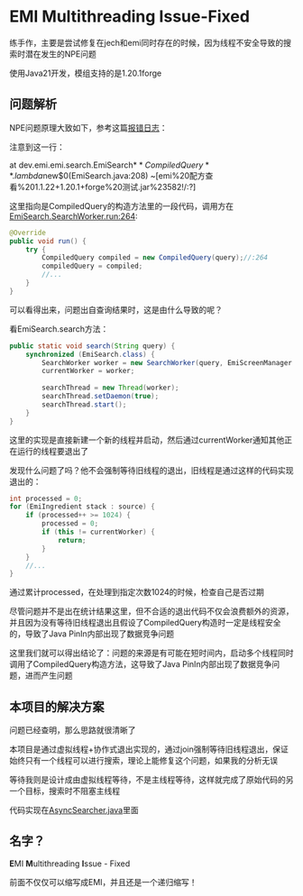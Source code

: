 # EMI Multithreading Issue-Fixed
练手作，主要是尝试修复在jech和emi同时存在的时候，因为线程不安全导致的搜索时潜在发生的NPE问题

使用Java21开发，模组支持的是1.20.1forge

## 问题解析

NPE问题原理大致如下，参考这篇[报错日志](https://github.com/Towdium/JustEnoughCharacters/issues/146#issuecomment-2907756948)：

注意到这一行：

at dev.emi.emi.search.EmiSearch$**CompiledQuery**.lambda$new$0(EmiSearch.java:208) ~[emi%20配方查看%201.1.22+1.20.1+forge%20测试.jar%23582!/:?]

这里指向是CompiledQuery的构造方法里的一段代码，调用方在[EmiSearch.SearchWorker.run:264](https://github.com/emilyploszaj/emi/blob/0be856e06f84ccab659e3d1369ad03c899491281/xplat/src/main/java/dev/emi/emi/search/EmiSearch.java#L264):
```java
@Override
public void run() {
    try {
        CompiledQuery compiled = new CompiledQuery(query);//:264
        compiledQuery = compiled;
        //...
    }
}
```

可以看得出来，问题出自查询结果时，这是由什么导致的呢？

看EmiSearch.search方法：
```java
public static void search(String query) {
	synchronized (EmiSearch.class) {
		SearchWorker worker = new SearchWorker(query, EmiScreenManager.getSearchSource());
		currentWorker = worker;
		
		searchThread = new Thread(worker);
		searchThread.setDaemon(true);
		searchThread.start();
	}
}
```

这里的实现是直接新建一个新的线程并启动，然后通过currentWorker通知其他正在运行的线程要退出了

发现什么问题了吗？他不会强制等待旧线程的退出，旧线程是通过这样的代码实现退出的：
```java
int processed = 0;
for (EmiIngredient stack : source) {
	if (processed++ >= 1024) {
        processed = 0;
        if (this != currentWorker) {
            return;
        }
    }
    //...
}
```
通过累计processed，在处理到指定次数1024的时候，检查自己是否过期

尽管问题并不是出在统计结果这里，但不合适的退出代码不仅会浪费额外的资源，并且因为没有等待旧线程退出且假设了CompiledQuery构造时一定是线程安全的，导致了Java PinIn内部出现了数据竞争问题

这里我们就可以得出结论了：问题的来源是有可能在短时间内，启动多个线程同时调用了CompiledQuery构造方法，这导致了Java PinIn内部出现了数据竞争问题，进而产生问题

## 本项目的解决方案
问题已经查明，那么思路就很清晰了

本项目是通过虚拟线程+协作式退出实现的，通过join强制等待旧线程退出，保证始终只有一个线程可以进行搜索，理论上能修复这个问题，如果我的分析无误

等待我则是设计成由虚拟线程等待，不是主线程等待，这样就完成了原始代码的另一个目标，搜索时不阻塞主线程

代码实现在[AsyncSearcher.java](/src/main/java/sajoyukimi/emi_multithreading_issue_fixed/AsyncSearcher.java)里面

## 名字？
**E**MI **M**ultithreading **I**ssue - Fixed

前面不仅仅可以缩写成EMI，并且还是一个递归缩写！
